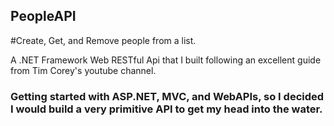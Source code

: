 ## PeopleAPI
#Create, Get, and Remove people from a list.

A .NET Framework Web RESTful Api that I built following an excellent guide from Tim Corey's youtube channel.

### Getting started with ASP.NET, MVC, and WebAPIs, so I decided I would build a very primitive API to get my head into the water.
